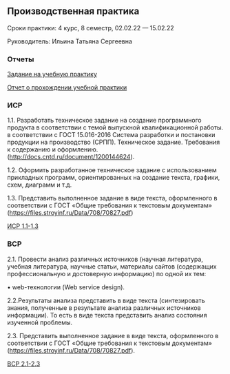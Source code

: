 ## Производственная практика
Сроки практики: 4 курс, 8 семестр, 02.02.22 — 15.02.22

Руководитель: Ильина Татьяна Сергеевна
### Отчеты
[Задание на учебную практику](https://github.com/polinalazebnikova/Practice-4-2022-february/blob/master/pdf/%D0%9B%D0%B0%D0%B7%D0%B5%D0%B1%D0%BD%D0%B8%D0%BA%D0%BE%D0%B2%D0%B0%20%D0%9F%D0%9C%20%D0%98%D0%92%D0%A2%20%D0%97%D0%B0%D0%B4%D0%B0%D0%BD%D0%B8%D0%B5%20%D0%BD%D0%B0%20%D0%BF%D1%80%D0%B0%D0%BA%D1%82%D0%B8%D0%BA%D1%83.pdf)

[Отчет о прохождении учебной практики]()
### ИСР
1.1. Разработать техническое задание на создание программного продукта в соответствии с темой выпускной квалификационной работы. в соответствии с ГОСТ 15.016-2016 Система разработки и постановки продукции на производство (СРПП). Техническое задание. Требования к содержанию и оформлению. (http://docs.cntd.ru/document/1200144624).

1.2. Оформить разработанное техническое задание с использованием прикладных программ, ориентированных на создание текста, графики, схем, диаграмм и т.д.

1.3. Представить выполненное задание в виде текста, оформленного в соответствии с ГОСТ «Общие требования к текстовым документам» (https://files.stroyinf.ru/Data/708/70827.pdf)

[ИСР 1.1-1.3](https://github.com/polinalazebnikova/Practice-4-2022-february/blob/master/pdf/%D0%9B%D0%B0%D0%B7%D0%B5%D0%B1%D0%BD%D0%B8%D0%BA%D0%BE%D0%B2%D0%B0%20%D0%9F%D0%9C%20%D0%98%D0%92%D0%A2%20%D0%98%D0%A1%D0%A0.pdf)

### ВСР

2.1. Провести анализ различных источников (научная литература, учебная литература, научные статьи, материалы сайтов (содержащих профессиональную и достоверную информацию) по одной их тем:

• web-технологии (Web service design).

2.2.Результаты анализа представить в виде текста (синтезировать знания, полученные в результате анализа различных источников информации). То есть в виде текста представить анализ состояния изученной проблемы.

2.3. Представить выполненное задание в виде текста, оформленного в соответствии с ГОСТ «Общие требования к текстовым документам» (https://files.stroyinf.ru/Data/708/70827.pdf).

[ВСР 2.1-2.3](https://github.com/polinalazebnikova/Practice-4-2022-february/blob/master/pdf/%D0%9B%D0%B0%D0%B7%D0%B5%D0%B1%D0%BD%D0%B8%D0%BA%D0%BE%D0%B2%D0%B0%20%D0%9F%D0%9C%20%D0%98%D0%92%D0%A2%20%D0%92%D0%A1%D0%A0.pdf)
